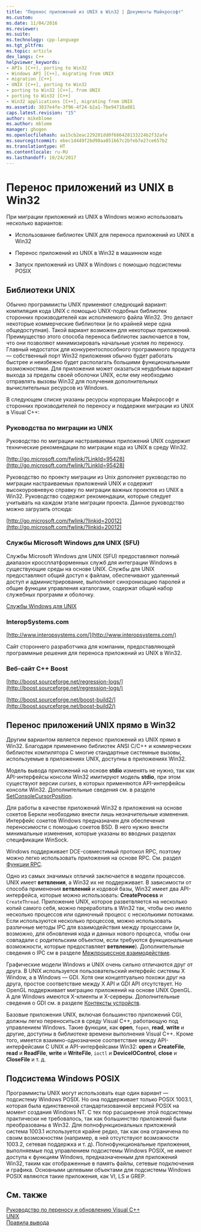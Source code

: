 ```yaml
---
title: "Перенос приложений из UNIX в Win32 | Документы Майкрософт"
ms.custom: 
ms.date: 11/04/2016
ms.reviewer: 
ms.suite: 
ms.technology: cpp-language
ms.tgt_pltfrm: 
ms.topic: article
dev_langs: C++
helpviewer_keywords:
- APIs [C++], porting to Win32
- Windows API [C++], migrating from UNIX
- migration [C++]
- UNIX [C++], porting to Win32
- porting to Win32 [C++], from UNIX
- porting to Win32 [C++]
- Win32 applications [C++], migrating from UNIX
ms.assetid: 3837e4fe-3f96-4f24-b2a1-7be94718a881
caps.latest.revision: "15"
author: mikeblome
ms.author: mblome
manager: ghogen
ms.openlocfilehash: aa15cb2eac229201dd0f686428133224b2f32afe
ms.sourcegitcommit: ebec1d449f2bd98aa851667c2bfeb7e27ce657b2
ms.translationtype: HT
ms.contentlocale: ru-RU
ms.lasthandoff: 10/24/2017
---
```

# <a name="porting-from-unix-to-win32"></a>Перенос приложений из UNIX в Win32
При миграции приложений из UNIX в Windows можно использовать несколько вариантов:  
  
-   Использование библиотек UNIX для переноса приложений из UNIX в Win32  
  
-   Перенос приложений из UNIX в Win32 в машинном коде  
  
-   Запуск приложений из UNIX в Windows с помощью подсистемы POSIX  
  
## <a name="unix-libraries"></a>Библиотеки UNIX  
 Обычно программисты UNIX применяют следующий вариант: компиляция кода UNIX с помощью UNIX-подобных библиотек сторонних производителей как исполняемого файла Win32. Это делают некоторые коммерческие библиотеки (и по крайней мере одна общедоступная). Такой вариант возможен для некоторых приложений. Преимущество этого способа переноса библиотек заключается в том, что они позволяют минимизировать начальные усилия по переносу. Главный недостаток для конкурентоспособного программного продукта — собственный порт Win32 приложения обычно будет работать быстрее и неизбежно будет располагать большими функциональными возможностями. Для приложения может оказаться неудобным вариант выхода за пределы своей оболочки UNIX, если ему необходимо отправлять вызовы Win32 для получения дополнительных вычислительных ресурсов из Windows.  
  
 В следующем списке указаны ресурсы корпорации Майкрософт и сторонних производителей по переносу и поддержке миграции из UNIX в Visual C++:  
  
### <a name="unix-migration-guides"></a>Руководства по миграции из UNIX  
 Руководство по миграции настраиваемых приложений UNIX содержит технические рекомендации по миграции кода из UNIX в среду Win32.  
  
 [http://go.microsoft.com/fwlink/?LinkId=95428](http://go.microsoft.com/fwlink/?LinkId=95428)  
  
 Руководство по проекту миграции из Unix дополняет руководство по миграции настраиваемых приложений UNIX и содержит высокоуровневую справку по миграции важных проектов из UNIX в Win32. Руководство содержит рекомендации, которые следует учитывать на каждом этапе миграции проекта. Данное руководство можно загрузить отсюда:  
  
 [http://go.microsoft.com/fwlink/?linkid=20012](http://go.microsoft.com/fwlink/?linkid=20012)  
  
### <a name="microsoft-windows-services-for-unix-sfu"></a>Службы Microsoft Windows для UNIX (SFU)  
 Службы Microsoft Windows для UNIX (SFU) предоставляют полный диапазон кроссплатформенных служб для интеграции Windows в существующие среды на основе UNIX. Службы для UNIX предоставляют общий доступ к файлам, обеспечивают удаленный доступ и администрирование, выполняют синхронизацию паролей и общие функции управления каталогами, содержат общий набор служебных программ и оболочку.  
  
 [Службы Windows для UNIX](http://www.microsoft.com/downloads/details.aspx?FamilyID=896c9688-601b-44f1-81a4-02878ff11778&displaylang=en)  
  
### <a name="interopsystemscom"></a>InteropSystems.com  
 [http://www.interopsystems.com/](http://www.interopsystems.com/)  
  
 Сайт стороннего разработчика для компании, предоставляющей программные решения для переноса приложений из UNIX в Win32.  
  
### <a name="c-boost-web-site"></a>Веб-сайт C++ Boost  
 [http://boost.sourceforge.net/regression-logs/](http://boost.sourceforge.net/regression-logs/)  
  
 [http://boost.sourceforge.net/boost-build2/](http://boost.sourceforge.net/boost-build2/)  
  
## <a name="porting-unix-applications-directly-to-win32"></a>Перенос приложений UNIX прямо в Win32  
 Другим вариантом является перенос приложений из UNIX прямо в Win32. Благодаря применению библиотек ANSI C/C++ и коммерческих библиотек компилятора C многие стандартные системные вызовы, используемые в приложениях UNIX, доступны в приложениях Win32.  
  
 Модель вывода приложений на основе **stdio** изменять не нужно, так как API-интерфейсы консоли Win32 имитируют модель **stdio**, при этом существуют версии *curses*, в которых применяются API-интерфейсы консоли Win32. Дополнительные сведения см. в разделе [SetConsoleCursorPosition](http://msdn.microsoft.com/library/windows/desktop/ms686025).  
  
 Для работы в качестве приложений Win32 в приложения на основе сокетов Беркли необходимо внести лишь незначительные изменения. Интерфейс сокетов Windows предназначен для обеспечения переносимости с помощью сокетов BSD. В него нужно внести минимальные изменения, которые указаны во вводных разделах спецификации WinSock.  
  
 Windows поддерживает DCE-совместимый протокол RPC, поэтому можно легко использовать приложения на основе RPC. См. раздел [Функции RPC](http://msdn.microsoft.com/library/windows/desktop/aa378623).  
  
 Одно из самых значимых отличий заключается в модели процессов. UNIX имеет **ветвления**, а Win32 их не поддерживает. В зависимости от способа применения **ветвлений** и кодовой базы, Win32 имеет два API-интерфейса, которые можно использовать: **CreateProcess** и `CreateThread`. Приложение UNIX, которое разветвляется на несколько копий самого себя, можно переработать в Win32 так, чтобы оно имело несколько процессов или одиночный процесс с несколькими потоками. Если используются несколько процессов, можно использовать различные методы IPC для взаимодействия между процессами (и, возможно, для обновления кода и данных нового процесса, чтобы они совпадали с родительским объектом, если требуются функциональные возможности, которые предоставляет **ветвление**). Дополнительные сведения о IPC см в разделе [Межпроцессное взаимодействие](http://msdn.microsoft.com/library/windows/desktop/aa365574).  
  
 Графические модели Windows и UNIX очень сильно отличаются друг от друга. В UNIX используется пользовательский интерфейс системы X Window, а в Windows — GDI. Хотя они концептуально похожи друг на друга, простое соответствие между X API и GDI API отсутствует. Но OpenGL поддерживает миграцию приложений на основе UNIX OpenGL. А для Windows имеются X-клиенты и X-серверы. Дополнительные сведения о GDI см. в разделе [Контексты устройств](http://msdn.microsoft.com/library/windows/desktop/dd183553).  
  
 Базовые приложения UNIX, включая большинство приложений CGI, должны легко переноситься в среду Visual C++, работающую под управлением Windows. Такие функции, как **open**, `fopen`, **read**, **write** и другие, доступны в библиотеке времени выполнения Visual C++. Кроме того, имеется взаимно-однозначное соответствие между API-интерфейсами C UNIX и API-интерфейсами Win32: **open** и **CreateFile**, **read** и **ReadFile**, **write** и **WriteFile**, `ioctl` и **DeviceIOControl**, **close** и **CloseFile** и т. д.  
  
## <a name="windows-posix-subsystem"></a>Подсистема Windows POSIX  
 Программисты UNIX могут использовать еще один вариант — подсистему Windows POSIX. Но она поддерживает только POSIX 1003.1, которая была единственной стандартизованной версией POSIX на момент создания Windows NT. С тех пор расширение этой подсистемы практически не требовалось, так как большинство приложений были преобразованы в Win32. Для полнофункциональных приложений система 1003.1 используется крайне редко, так как она ограничена по своим возможностям (например, в ней отсутствуют возможности 1003.2, сетевая поддержка и т. д). Полнофункциональные приложения, выполняемые под управлением подсистемы Windows POSIX, не имеют доступа к функциям Windows, предназначенным для приложений Win32, таким как отображенные в память файлы, сетевые подключения и графика. Основными целевыми объектами для подсистемы Windows POSIX являются такие приложения, как VI, LS и GREP.  
  
## <a name="see-also"></a>См. также  
 [Руководство по переносу и обновлению Visual C++](visual-cpp-change-history-2003-2015.md)   
 [UNIX](../c-runtime-library/unix.md)   
 [Правила вывода](../build/inference-rules.md)